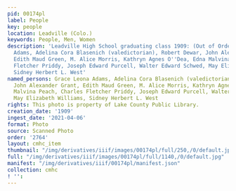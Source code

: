 ```yaml
---
pid: 00174pl
label: People
key: people
location: Leadville (Colo.)
keywords: People, Men, Women
description: 'Leadville High School graduating class 1909: (Out of Order) Grace Leona
  Adams, Adelina Cora Blasenich (valedictorian), Robert Dewar, John Alexander Grant,
  Edith Maud Green, M. Alice Morris, Kathryn Agnes O''Dea, Edna Malvina Peach, Charles
  Fletcher Priddy, Joseph Edward Purcell, Walter Edward Schwed, May Elizabeth Williams,
  Sidney Herbert L. West'
named_persons: Grace Leona Adams, Adelina Cora Blasenich (valedictorian), Robert Dewar,
  John Alexander Grant, Edith Maud Green, M. Alice Morris, Kathryn Agnes O'Dea, Edna
  Malvina Peach, Charles Fletcher Priddy, Joseph Edward Purcell, Walter Edward Schwed,
  May Elizabeth Williams, Sidney Herbert L. West
rights: This photo is property of Lake County Public Library.
creation_date: '1909'
ingest_date: '2021-04-06'
format: Photo
source: Scanned Photo
order: '2764'
layout: cmhc_item
thumbnail: "/img/derivatives/iiif/images/00174pl/full/250,/0/default.jpg"
full: "/img/derivatives/iiif/images/00174pl/full/1140,/0/default.jpg"
manifest: "/img/derivatives/iiif/00174pl/manifest.json"
collection: cmhc
! '': 
---
```

